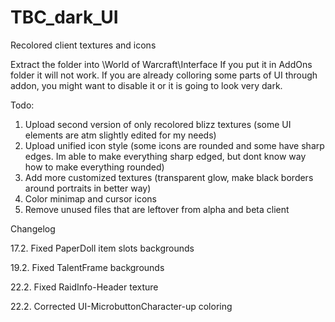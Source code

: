 # TBC_dark_UI
Recolored client textures and icons

Extract the folder into \World of Warcraft\Interface
If you put it in AddOns folder it will not work. If you are already colloring some
parts of UI through addon, you might want to disable it or it is going to look very dark.


Todo:
1. Upload second version of only recolored blizz textures (some UI elements are atm slightly edited for my needs)
2. Upload unified icon style (some icons are rounded and some have sharp edges. Im able to make everything sharp edged, but dont know way how to make everything rounded)
3. Add more customized textures (transparent glow, make black borders around portraits in better way)
4. Color minimap and cursor icons
5. Remove unused files that are leftover from alpha and beta client

Changelog

17.2. Fixed PaperDoll item slots backgrounds

19.2. Fixed TalentFrame backgrounds

22.2. Fixed RaidInfo-Header texture

22.2. Corrected UI-MicrobuttonCharacter-up coloring
